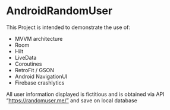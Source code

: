 # AndroidRandomUser

This Project is intended to demonstrate the use of:


- MVVM architecture
- Room
- Hilt
- LiveData
- Coroutines
- RetroFit / GSON
- Android NavigationUI
- Firebase crashlytics


All user information displayed is fictitious and is obtained via API “https://randomuser.me/” and save on local database 
